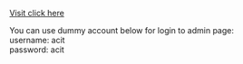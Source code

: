 [Visit click here](https://rasyidrmhd.github.io/DIGITAPP/)

You can use dummy account below for login to admin page:\
username: acit\
password: acit
